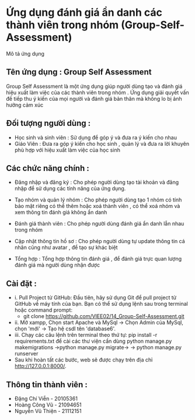 # Ứng dụng đánh giá ẩn danh các thành viên trong nhóm (Group-Self-Assessment)
Mô tả ứng dụng

## Tên ứng dụng : Group Self Assessment
Group Self Assessment là một ứng dụng giúp người dùng tạo và đánh giá hiệu xuất làm việc của các thành viên trong nhóm . Ứng dụng giải quyết vấn đề tiếp thu ý kiến của mọi người và đánh giá bản thân mà không lo bị ảnh hưởng cảm xúc

## Đối tượng người dùng :

- Học sinh và sinh viên : Sử dụng để góp ý và đưa ra ý kiến cho nhau
- Giáo Viên : Đưa ra góp ý kiến cho học sinh , quản lý và đưa ra lời khuyên phù hợp với hiệu xuất làm việc của học sinh

## Các chức năng chính :

- Đăng nhập và đăng ký : Cho phép người dùng tạo tài khoản và đăng nhập để sử dụng các tính năng của ứng dụng.

- Tạo nhóm và quản lý nhóm : Cho phép người dùng tạo 1 nhóm có tính bảo mật riêng có thể thêm hoặc xoá thành viên , có thể xoá nhóm và xem thông tin đánh giá không ẩn danh

- Đánh giá thành viên : Cho phép người dùng đánh giá ẩn danh lẫn nhau trong nhóm 

- Cập nhật thông tin hồ sơ : Cho phép người dùng tự update thông tin cá nhân cũng như avatar , để tạo sự khác biệt

- Tổng hợp : Tổng hợp thông tin đánh giá , để đánh giá trực quan lượng đánh giá mà người dùng nhận được

## Cài đặt :

- i. Pull Project từ GitHub: Đầu tiên, hãy sử dụng Git để pull project từ GitHub về máy tính của bạn. Bạn có thể sử dụng lệnh sau trong terminal hoặc command prompt:
  - git clone https://github.com/VIEE02/14_Group-Self-Assessment.git
- ii. Mở xampp, Chọn start Apache và MySql -> Chọn Admin của MySql, chọn 'mới' -> Tạo hệ csdl tên 'database6'.
- iii. Chạy các câu lệnh trên terminal theo thứ tự: pip install -r requirements.txt để cài các thư viện cần dùng python manage.py makemigrations ->python manage.py migrate-> 
-> python manage.py runserver
- Sau khi hoàn tất các bước, web sẽ được chạy trên địa chỉ http://127.0.0.1:8000/.

## Thông tin thành viên :

- Đặng Chí Viễn - 20105361
- Hoàng Công Vũ - 21094651
- Nguyễn Vũ Thiện - 21112151




